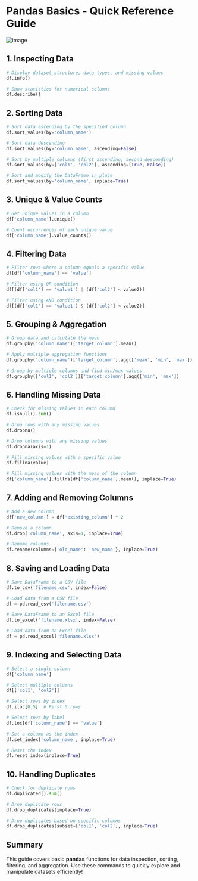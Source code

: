 # Pandas Basics - Quick Reference Guide
![image](https://github.com/user-attachments/assets/17dd7938-17b6-41d1-9dc4-7f104acc4c9d)


## 1. Inspecting Data

```python
# Display dataset structure, data types, and missing values
df.info()
```

```python
# Show statistics for numerical columns
df.describe()
```

## 2. Sorting Data

```python
# Sort data ascending by the specified column
df.sort_values(by='column_name')
```

```python
# Sort data descending
df.sort_values(by='column_name', ascending=False)
```

```python
# Sort by multiple columns (first ascending, second descending)
df.sort_values(by=['col1', 'col2'], ascending=[True, False])
```

```python
# Sort and modify the DataFrame in place
df.sort_values(by='column_name', inplace=True)
```

## 3. Unique & Value Counts

```python
# Get unique values in a column
df['column_name'].unique()
```

```python
# Count occurrences of each unique value
df['column_name'].value_counts()
```

## 4. Filtering Data

```python
# Filter rows where a column equals a specific value
df[df['column_name'] == 'value']
```

```python
# Filter using OR condition
df[(df['col1'] == 'value1') | (df['col2'] < value2)]
```

```python
# Filter using AND condition
df[(df['col1'] == 'value1') & (df['col2'] < value2)]
```

## 5. Grouping & Aggregation

```python
# Group data and calculate the mean
df.groupby('column_name')['target_column'].mean()
```

```python
# Apply multiple aggregation functions
df.groupby('column_name')['target_column'].agg(['mean', 'min', 'max'])
```

```python
# Group by multiple columns and find min/max values
df.groupby(['col1', 'col2'])['target_column'].agg(['min', 'max'])
```

## 6. Handling Missing Data

```python
# Check for missing values in each column
df.isnull().sum()

# Drop rows with any missing values
df.dropna()

# Drop columns with any missing values
df.dropna(axis=1)

# Fill missing values with a specific value
df.fillna(value)

# Fill missing values with the mean of the column
df['column_name'].fillna(df['column_name'].mean(), inplace=True)
```

## 7. Adding and Removing Columns

```python
# Add a new column
df['new_column'] = df['existing_column'] * 2

# Remove a column
df.drop('column_name', axis=1, inplace=True)

# Rename columns
df.rename(columns={'old_name': 'new_name'}, inplace=True)
```

## 8. Saving and Loading Data

```python
# Save DataFrame to a CSV file
df.to_csv('filename.csv', index=False)

# Load data from a CSV file
df = pd.read_csv('filename.csv')

# Save DataFrame to an Excel file
df.to_excel('filename.xlsx', index=False)

# Load data from an Excel file
df = pd.read_excel('filename.xlsx')
```

## 9. Indexing and Selecting Data

```python
# Select a single column
df['column_name']

# Select multiple columns
df[['col1', 'col2']]

# Select rows by index
df.iloc[0:5]  # First 5 rows

# Select rows by label
df.loc[df['column_name'] == 'value']

# Set a column as the index
df.set_index('column_name', inplace=True)

# Reset the index
df.reset_index(inplace=True)
```
## 10. Handling Duplicates

```python
# Check for duplicate rows
df.duplicated().sum()

# Drop duplicate rows
df.drop_duplicates(inplace=True)

# Drop duplicates based on specific columns
df.drop_duplicates(subset=['col1', 'col2'], inplace=True)
```
## Summary
This guide covers basic **pandas** functions for data inspection, sorting, filtering, and aggregation. Use these commands to quickly explore and manipulate datasets efficiently!


